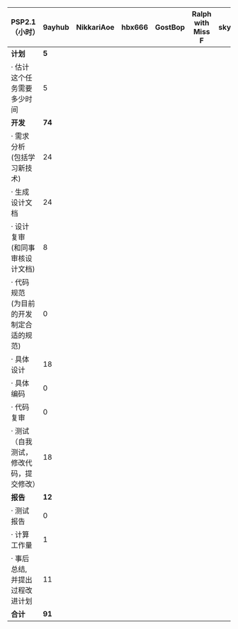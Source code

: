 | PSP2.1        （小时）                            | 9ayhub | NikkariAoe | hbx666 | GostBop |Ralph with Miss F|skywalker00001|
|-----------------------------------------|-----------------------------------------|------------------|------------------|  --|  --|--|
 | **计划**                                    |       **5**           |                  |
 | · 估计这个任务需要多少时间              |        5          |                  |
 | **开发**                                    |         **74**         |                  |
 | · 需求分析 (包括学习新技术)             |          24        |                  |
  | · 生成设计文档                          |        24         |                  |
  | · 设计复审 (和同事审核设计文档)         |         8         |                  |
 | · 代码规范 (为目前的开发制定合适的规范) |          0        |                  |
 | · 具体设计                              |        18          |                  |
 | · 具体编码                              |           0       |                  |
 | · 代码复审                              |        0          |                  |
 | · 测试（自我测试，修改代码，提交修改）  |       18           |                  |
  | **报告**                                    |           **12**       |                  |
| · 测试报告                              |         0         |                  |
 | · 计算工作量                            |            1      |                  |
 | · 事后总结, 并提出过程改进计划          |          11       |                  |
| **合计**                                    |                   **91**                      |                  |                  |
